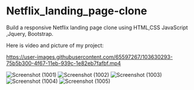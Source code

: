 # Netflix_landing_page-clone
Build a responsive Netflix landing page clone using HTML,CSS JavaScript ,Jquery, Bootstrap. 

Here is video and picture of my project:

https://user-images.githubusercontent.com/65597267/103630293-75b5b300-4f67-11eb-939c-1e82eb7fafbf.mp4


![Screenshot (1001)](https://user-images.githubusercontent.com/65597267/106600096-f922ee00-657f-11eb-8c68-286915ee00a8.png)
![Screenshot (1002)](https://user-images.githubusercontent.com/65597267/106600165-0b049100-6580-11eb-99a3-39bda7f04705.png)
![Screenshot (1003)](https://user-images.githubusercontent.com/65597267/106600194-13f56280-6580-11eb-8481-7155653929ec.png)
![Screenshot (1004)](https://user-images.githubusercontent.com/65597267/106600221-1ce63400-6580-11eb-9fec-8000e2d15400.png)
![Screenshot (1005)](https://user-images.githubusercontent.com/65597267/106600254-27a0c900-6580-11eb-8451-8e11c46fa14b.png)


